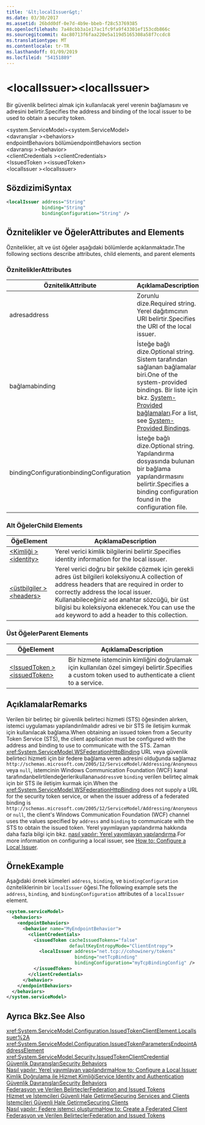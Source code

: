 ```yaml
---
title: '&lt;localIssuer&gt;'
ms.date: 03/30/2017
ms.assetid: 26bdd0df-0e7d-4b9e-bbeb-f28c53769385
ms.openlocfilehash: 7a48cbb3a1e17ac1fc9fa9f43301ef153cdb866c
ms.sourcegitcommit: 4ac80713f6faa220e5a119d5165308a58f7ccdc8
ms.translationtype: MT
ms.contentlocale: tr-TR
ms.lasthandoff: 01/09/2019
ms.locfileid: "54151889"
---
```

# <a name="ltlocalissuergt"></a><span data-ttu-id="be4e1-102">&lt;localIssuer&gt;</span><span class="sxs-lookup"><span data-stu-id="be4e1-102">&lt;localIssuer&gt;</span></span>
<span data-ttu-id="be4e1-103">Bir güvenlik belirteci almak için kullanılacak yerel verenin bağlamasını ve adresini belirtir.</span><span class="sxs-lookup"><span data-stu-id="be4e1-103">Specifies the address and binding of the local issuer to be used to obtain a security token.</span></span>  
  
 <span data-ttu-id="be4e1-104">\<system.ServiceModel></span><span class="sxs-lookup"><span data-stu-id="be4e1-104">\<system.ServiceModel></span></span>  
<span data-ttu-id="be4e1-105">\<davranışlar ></span><span class="sxs-lookup"><span data-stu-id="be4e1-105">\<behaviors></span></span>  
<span data-ttu-id="be4e1-106">endpointBehaviors bölümü</span><span class="sxs-lookup"><span data-stu-id="be4e1-106">endpointBehaviors section</span></span>  
<span data-ttu-id="be4e1-107">\<davranışı ></span><span class="sxs-lookup"><span data-stu-id="be4e1-107">\<behavior></span></span>  
<span data-ttu-id="be4e1-108">\<clientCredentials ></span><span class="sxs-lookup"><span data-stu-id="be4e1-108">\<clientCredentials></span></span>  
<span data-ttu-id="be4e1-109">\<IssuedToken ></span><span class="sxs-lookup"><span data-stu-id="be4e1-109">\<issuedToken></span></span>  
<span data-ttu-id="be4e1-110">\<localIssuer ></span><span class="sxs-lookup"><span data-stu-id="be4e1-110">\<localIssuer></span></span>  
  
## <a name="syntax"></a><span data-ttu-id="be4e1-111">Sözdizimi</span><span class="sxs-lookup"><span data-stu-id="be4e1-111">Syntax</span></span>  
  
```xml  
<localIssuer address="String"
             binding="String"
             bindingConfiguration="String" />
```  
  
## <a name="attributes-and-elements"></a><span data-ttu-id="be4e1-112">Öznitelikler ve Öğeler</span><span class="sxs-lookup"><span data-stu-id="be4e1-112">Attributes and Elements</span></span>  
 <span data-ttu-id="be4e1-113">Öznitelikler, alt ve üst öğeler aşağıdaki bölümlerde açıklanmaktadır.</span><span class="sxs-lookup"><span data-stu-id="be4e1-113">The following sections describe attributes, child elements, and parent elements</span></span>  
  
### <a name="attributes"></a><span data-ttu-id="be4e1-114">Öznitelikler</span><span class="sxs-lookup"><span data-stu-id="be4e1-114">Attributes</span></span>  
  
|<span data-ttu-id="be4e1-115">Öznitelik</span><span class="sxs-lookup"><span data-stu-id="be4e1-115">Attribute</span></span>|<span data-ttu-id="be4e1-116">Açıklama</span><span class="sxs-lookup"><span data-stu-id="be4e1-116">Description</span></span>|  
|---------------|-----------------|  
|<span data-ttu-id="be4e1-117">adres</span><span class="sxs-lookup"><span data-stu-id="be4e1-117">address</span></span>|<span data-ttu-id="be4e1-118">Zorunlu dize.</span><span class="sxs-lookup"><span data-stu-id="be4e1-118">Required string.</span></span> <span data-ttu-id="be4e1-119">Yerel dağıtımcının URI belirtir.</span><span class="sxs-lookup"><span data-stu-id="be4e1-119">Specifies the URI of the local issuer.</span></span>|  
|<span data-ttu-id="be4e1-120">bağlama</span><span class="sxs-lookup"><span data-stu-id="be4e1-120">binding</span></span>|<span data-ttu-id="be4e1-121">İsteğe bağlı dize.</span><span class="sxs-lookup"><span data-stu-id="be4e1-121">Optional string.</span></span> <span data-ttu-id="be4e1-122">Sistem tarafından sağlanan bağlamalar biri.</span><span class="sxs-lookup"><span data-stu-id="be4e1-122">One of the system-provided bindings.</span></span> <span data-ttu-id="be4e1-123">Bir liste için bkz. [System-Provided bağlamaları](../../../../../docs/framework/wcf/system-provided-bindings.md).</span><span class="sxs-lookup"><span data-stu-id="be4e1-123">For a list, see [System-Provided Bindings](../../../../../docs/framework/wcf/system-provided-bindings.md).</span></span>|  
|<span data-ttu-id="be4e1-124">bindingConfiguration</span><span class="sxs-lookup"><span data-stu-id="be4e1-124">bindingConfiguration</span></span>|<span data-ttu-id="be4e1-125">İsteğe bağlı dize.</span><span class="sxs-lookup"><span data-stu-id="be4e1-125">Optional string.</span></span> <span data-ttu-id="be4e1-126">Yapılandırma dosyasında bulunan bir bağlama yapılandırmasını belirtir.</span><span class="sxs-lookup"><span data-stu-id="be4e1-126">Specifies a binding configuration found in the configuration file.</span></span>|  
  
### <a name="child-elements"></a><span data-ttu-id="be4e1-127">Alt Öğeler</span><span class="sxs-lookup"><span data-stu-id="be4e1-127">Child Elements</span></span>  
  
|<span data-ttu-id="be4e1-128">Öğe</span><span class="sxs-lookup"><span data-stu-id="be4e1-128">Element</span></span>|<span data-ttu-id="be4e1-129">Açıklama</span><span class="sxs-lookup"><span data-stu-id="be4e1-129">Description</span></span>|  
|-------------|-----------------|  
|[<span data-ttu-id="be4e1-130">\<Kimliği ></span><span class="sxs-lookup"><span data-stu-id="be4e1-130">\<identity></span></span>](../../../../../docs/framework/configure-apps/file-schema/wcf/identity.md)|<span data-ttu-id="be4e1-131">Yerel verici kimlik bilgilerini belirtir.</span><span class="sxs-lookup"><span data-stu-id="be4e1-131">Specifies identity information for the local issuer.</span></span>|  
|[<span data-ttu-id="be4e1-132">\<üstbilgiler ></span><span class="sxs-lookup"><span data-stu-id="be4e1-132">\<headers></span></span>](../../../../../docs/framework/configure-apps/file-schema/wcf/headers-element.md)|<span data-ttu-id="be4e1-133">Yerel verici doğru bir şekilde çözmek için gerekli adres üst bilgileri koleksiyonu.</span><span class="sxs-lookup"><span data-stu-id="be4e1-133">A collection of address headers that are required in order to correctly address the local issuer.</span></span> <span data-ttu-id="be4e1-134">Kullanabileceğiniz `add` anahtar sözcüğü, bir üst bilgisi bu koleksiyona eklenecek.</span><span class="sxs-lookup"><span data-stu-id="be4e1-134">You can use the `add` keyword to add a header to this collection.</span></span>|  
  
### <a name="parent-elements"></a><span data-ttu-id="be4e1-135">Üst Öğeler</span><span class="sxs-lookup"><span data-stu-id="be4e1-135">Parent Elements</span></span>  
  
|<span data-ttu-id="be4e1-136">Öğe</span><span class="sxs-lookup"><span data-stu-id="be4e1-136">Element</span></span>|<span data-ttu-id="be4e1-137">Açıklama</span><span class="sxs-lookup"><span data-stu-id="be4e1-137">Description</span></span>|  
|-------------|-----------------|  
|[<span data-ttu-id="be4e1-138">\<IssuedToken ></span><span class="sxs-lookup"><span data-stu-id="be4e1-138">\<issuedToken></span></span>](../../../../../docs/framework/configure-apps/file-schema/wcf/issuedtoken.md)|<span data-ttu-id="be4e1-139">Bir hizmete istemcinin kimliğini doğrulamak için kullanılan özel simgeyi belirtir.</span><span class="sxs-lookup"><span data-stu-id="be4e1-139">Specifies a custom token used to authenticate a client to a service.</span></span>|  
  
## <a name="remarks"></a><span data-ttu-id="be4e1-140">Açıklamalar</span><span class="sxs-lookup"><span data-stu-id="be4e1-140">Remarks</span></span>  
 <span data-ttu-id="be4e1-141">Verilen bir belirteç bir güvenlik belirteci hizmeti (STS) öğesinden alırken, istemci uygulaması yapılandırılmalıdır adresi ve bir STS ile iletişim kurmak için kullanılacak bağlama.</span><span class="sxs-lookup"><span data-stu-id="be4e1-141">When obtaining an issued token from a Security Token Service (STS), the client application must be configured with the address and binding to use to communicate with the STS.</span></span> <span data-ttu-id="be4e1-142">Zaman <xref:System.ServiceModel.WSFederationHttpBinding> URL veya güvenlik belirteci hizmeti için bir federe bağlama veren adresini olduğunda sağlamaz `http://schemas.microsoft.com/2005/12/ServiceModel/Addressing/Anonymous` veya `null`, istemcinin Windows Communication Foundation (WCF) kanal tarafındanbelirtilendeğerlerikullanan`address`ve `binding` verilen belirteç almak için bir STS ile iletişim kurmak için.</span><span class="sxs-lookup"><span data-stu-id="be4e1-142">When the <xref:System.ServiceModel.WSFederationHttpBinding> does not supply a URL for the security token service, or when the issuer address of a federated binding is `http://schemas.microsoft.com/2005/12/ServiceModel/Addressing/Anonymous` or `null`, the client's Windows Communication Foundation (WCF) channel uses the values specified by `address` and `binding` to communicate with the STS to obtain the issued token.</span></span> <span data-ttu-id="be4e1-143">Yerel yayımlayan yapılandırma hakkında daha fazla bilgi için bkz. [nasıl yapılır: Yerel yayımlayan yapılandırma](../../../../../docs/framework/wcf/feature-details/how-to-configure-a-local-issuer.md).</span><span class="sxs-lookup"><span data-stu-id="be4e1-143">For more information on configuring a local issuer, see [How to: Configure a Local Issuer](../../../../../docs/framework/wcf/feature-details/how-to-configure-a-local-issuer.md).</span></span>  
  
## <a name="example"></a><span data-ttu-id="be4e1-144">Örnek</span><span class="sxs-lookup"><span data-stu-id="be4e1-144">Example</span></span>  
 <span data-ttu-id="be4e1-145">Aşağıdaki örnek kümeleri `address`, `binding`, ve `bindingConfiguration` özniteliklerinin bir `localIssuer` öğesi.</span><span class="sxs-lookup"><span data-stu-id="be4e1-145">The following example sets the `address`, `binding`, and `bindingConfiguration` attributes of a `localIssuer` element.</span></span>  
  
```xml  
<system.serviceModel>
  <behaviors>
    <endpointBehaviors>
      <behavior name="MyEndpointBehavior">
        <clientCredentials>
          <issuedToken cacheIssuedTokens="false"
                       defaultKeyEntropyMode="ClientEntropy">
            <localIssuer address="net.tcp://cohowinery/tokens"
                         binding="netTcpBinding"
                         bindingConfiguration="myTcpBindingConfig" />
          </issuedToken>
        </clientCredentials>
      </behavior>
    </endpointBehaviors>
  </behaviors>
</system.serviceModel>
```  
  
## <a name="see-also"></a><span data-ttu-id="be4e1-146">Ayrıca Bkz.</span><span class="sxs-lookup"><span data-stu-id="be4e1-146">See Also</span></span>  
 <xref:System.ServiceModel.Configuration.IssuedTokenClientElement.LocalIssuer%2A>  
 <xref:System.ServiceModel.Configuration.IssuedTokenParametersEndpointAddressElement>  
 <xref:System.ServiceModel.Security.IssuedTokenClientCredential>  
 [<span data-ttu-id="be4e1-147">Güvenlik Davranışları</span><span class="sxs-lookup"><span data-stu-id="be4e1-147">Security Behaviors</span></span>](../../../../../docs/framework/wcf/feature-details/security-behaviors-in-wcf.md)  
 [<span data-ttu-id="be4e1-148">Nasıl yapılır: Yerel yayımlayan yapılandırma</span><span class="sxs-lookup"><span data-stu-id="be4e1-148">How to: Configure a Local Issuer</span></span>](../../../../../docs/framework/wcf/feature-details/how-to-configure-a-local-issuer.md)  
 [<span data-ttu-id="be4e1-149">Kimlik Doğrulama ile Hizmet Kimliği</span><span class="sxs-lookup"><span data-stu-id="be4e1-149">Service Identity and Authentication</span></span>](../../../../../docs/framework/wcf/feature-details/service-identity-and-authentication.md)  
 [<span data-ttu-id="be4e1-150">Güvenlik Davranışları</span><span class="sxs-lookup"><span data-stu-id="be4e1-150">Security Behaviors</span></span>](../../../../../docs/framework/wcf/feature-details/security-behaviors-in-wcf.md)  
 [<span data-ttu-id="be4e1-151">Federasyon ve Verilen Belirteçler</span><span class="sxs-lookup"><span data-stu-id="be4e1-151">Federation and Issued Tokens</span></span>](../../../../../docs/framework/wcf/feature-details/federation-and-issued-tokens.md)  
 [<span data-ttu-id="be4e1-152">Hizmet ve İstemcileri Güvenli Hale Getirme</span><span class="sxs-lookup"><span data-stu-id="be4e1-152">Securing Services and Clients</span></span>](../../../../../docs/framework/wcf/feature-details/securing-services-and-clients.md)  
 [<span data-ttu-id="be4e1-153">İstemcileri Güvenli Hale Getirme</span><span class="sxs-lookup"><span data-stu-id="be4e1-153">Securing Clients</span></span>](../../../../../docs/framework/wcf/securing-clients.md)  
 [<span data-ttu-id="be4e1-154">Nasıl yapılır: Federe istemci oluşturma</span><span class="sxs-lookup"><span data-stu-id="be4e1-154">How to: Create a Federated Client</span></span>](../../../../../docs/framework/wcf/feature-details/how-to-create-a-federated-client.md)  
 [<span data-ttu-id="be4e1-155">Federasyon ve Verilen Belirteçler</span><span class="sxs-lookup"><span data-stu-id="be4e1-155">Federation and Issued Tokens</span></span>](../../../../../docs/framework/wcf/feature-details/federation-and-issued-tokens.md)

